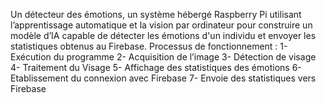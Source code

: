 Un détecteur des émotions, un système hébergé Raspberry Pi utilisant l’apprentissage automatique et la vision par ordinateur pour construire un modèle d’IA capable de détecter les émotions d'un individu et envoyer les statistiques obtenus au Firebase.
Processus de fonctionnement : 
	1- Exécution du programme
	2- Acquisition de l’image
	3- Détection de visage
	4- Traitement du Visage
	5- Affichage des statistiques des émotions
	6- Etablissement du connexion avec Firebase
	7- Envoie des statistiques vers Firebase
